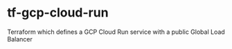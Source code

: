 # tf-gcp-cloud-run

Terraform which defines a GCP Cloud Run service with a public Global Load Balancer
